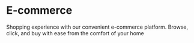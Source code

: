 # E-commerce
Shopping experience with our convenient e-commerce platform. Browse, click, and buy with ease from the comfort of your home

